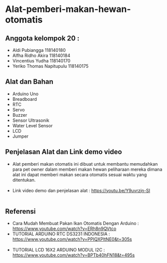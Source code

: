 # Alat-pemberi-makan-hewan-otomatis
  
## Anggota kelompok 20 :
* Aldi Pubiangga            118140180
* Alfha Ridho Akira         118140184
* Vincentius Yudha          118140170 
* Yeriko Thomas Napitupulu  118140175 
  
## Alat dan Bahan
*	Arduino Uno
*	Breadboard
*	RTC
*	Servo
*	Buzzer
*	Sensor Ultrasonik
*	Water Level Sensor
*	LCD
* Jumper

## Penjelasan Alat dan Link demo video 
* Alat pemberi makan otomatis ini dibuat untuk membantu memudahkan para pet owner dalam memberi makan hewan peliharaan mereka dimana 
  alat ini dapat memberi makan secara otomatis sesuai waktu yang ditentukan.<br><br>
* Link video demo dan penjelasan alat :
https://youtu.be/Y9uvrzjn-SI
<br><br>

## Referensi
* Cara Mudah Membuat Pakan Ikan Otomatis Dengan Arduino : https://www.youtube.com/watch?v=ERh8n9QVtco
* TUTORIAL ARDUINO RTC DS3231 INDONESIA  : https://www.youtube.com/watch?v=PPIQXPltNE0&t=305s <br><br>
* TUTORIAL LCD 16X2 ARDUINO MODUL I2C    : https://www.youtube.com/watch?v=BPTb40hFN18&t=495s
